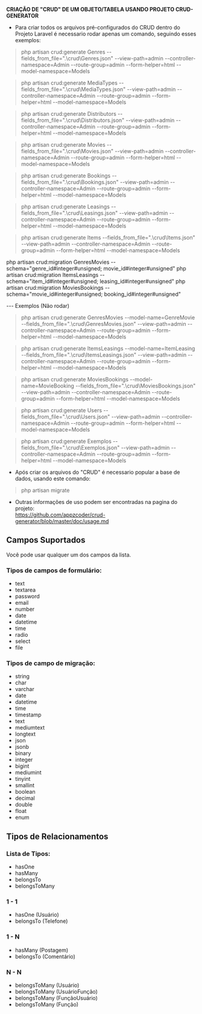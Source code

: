 **CRIAÇÃO DE "CRUD" DE UM OBJETO/TABELA USANDO PROJETO CRUD-GENERATOR**  

- Para criar todos os arquivos pré-configurados do CRUD dentro do Projeto Laravel é necessario rodar apenas um comando, seguindo esses exemplos:  

>php artisan crud:generate Genres --fields_from_file=".\crud\Genres.json" --view-path=admin --controller-namespace=Admin --route-group=admin --form-helper=html --model-namespace=Models

>php artisan crud:generate MediaTypes --fields_from_file=".\crud\MediaTypes.json" --view-path=admin --controller-namespace=Admin --route-group=admin --form-helper=html --model-namespace=Models

>php artisan crud:generate Distributors --fields_from_file=".\crud\Distributors.json" --view-path=admin --controller-namespace=Admin --route-group=admin --form-helper=html --model-namespace=Models

>php artisan crud:generate Movies --fields_from_file=".\crud\Movies.json" --view-path=admin --controller-namespace=Admin --route-group=admin --form-helper=html --model-namespace=Models

>php artisan crud:generate Bookings --fields_from_file=".\crud\Bookings.json" --view-path=admin --controller-namespace=Admin --route-group=admin --form-helper=html --model-namespace=Models

>php artisan crud:generate Leasings --fields_from_file=".\crud\Leasings.json" --view-path=admin --controller-namespace=Admin --route-group=admin --form-helper=html --model-namespace=Models

>php artisan crud:generate Items --fields_from_file=".\crud\Items.json" --view-path=admin --controller-namespace=Admin --route-group=admin --form-helper=html --model-namespace=Models

php artisan crud:migration GenresMovies --schema="genre_id#integer#unsigned; movie_id#integer#unsigned"
php artisan crud:migration ItemsLeasings --schema="item_id#integer#unsigned; leasing_id#integer#unsigned"
php artisan crud:migration MoviesBookings --schema="movie_id#integer#unsigned; booking_id#integer#unsigned"



--- Exemplos (Não rodar)

>php artisan crud:generate GenresMovies --model-name=GenreMovie --fields_from_file=".\crud\GenresMovies.json" --view-path=admin --controller-namespace=Admin --route-group=admin --form-helper=html --model-namespace=Models

>php artisan crud:generate ItemsLeasings --model-name=ItemLeasing --fields_from_file=".\crud\ItemsLeasings.json" --view-path=admin --controller-namespace=Admin --route-group=admin --form-helper=html --model-namespace=Models

>php artisan crud:generate MoviesBookings --model-name=MovieBooking --fields_from_file=".\crud\MoviesBookings.json" --view-path=admin --controller-namespace=Admin --route-group=admin --form-helper=html --model-namespace=Models

>php artisan crud:generate Users --fields_from_file=".\crud\Users.json" --view-path=admin --controller-namespace=Admin --route-group=admin --form-helper=html --model-namespace=Models

>php artisan crud:generate Exemplos --fields_from_file=".\crud\Exemplos.json" --view-path=admin --controller-namespace=Admin --route-group=admin --form-helper=html --model-namespace=Models

- Após criar os arquivos do "CRUD" é necessario popular a base de dados, usando este comando:  
> php artisan migrate  

- Outras informações de uso podem ser encontradas na pagina do projeto:  
https://github.com/appzcoder/crud-generator/blob/master/doc/usage.md  


## Campos Suportados  
Você pode usar qualquer um dos campos da lista.

### Tipos de campos de formulário:

* text
* textarea
* password
* email
* number
* date
* datetime
* time
* radio
* select
* file

### Tipos de campo de migração:

* string
* char
* varchar
* date
* datetime
* time
* timestamp
* text
* mediumtext
* longtext
* json
* jsonb
* binary
* integer
* bigint
* mediumint
* tinyint
* smallint
* boolean
* decimal
* double
* float
* enum
  
  
## Tipos de Relacionamentos  

### Lista de Tipos:  
* hasOne
* hasMany
* belongsTo
* belongsToMany

### 1 - 1  
* hasOne (Usuário)
* belongsTo (Telefone)

### 1 - N  
* hasMany (Postagem)
* belongsTo (Comentário)

### N - N  
* belongsToMany (Usuário)
* belongsToMany (UsuárioFunção)
* belongsToMany (FunçãoUsuário)
* belongsToMany (Função)
